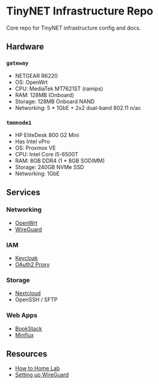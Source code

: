 # TinyNET Infrastructure Repo

Core repo for TinyNET infrastructure config and docs.

## Hardware

### `gateway`

- NETGEAR R6220
- OS: OpenWrt
- CPU: MediaTek MT7621ST (ramips)
- RAM: 128MB (Onboard)
- Storage: 128MB Onboard NAND
- Networking: 5 * 1GbE + 2x2 dual-band 802.11 n/ac

### `tmmnode1`

- HP EliteDesk 800 G2 Mini
- Has Intel vPro
- OS: Proxmox VE
- CPU: Intel Core i5-6500T
- RAM: 8GB DDR4 (1 * 8GB SODIMM)
- Storage: 240GB NVMe SSD
- Networking: 1GbE

## Services

### Networking

- [OpenWrt](https://openwrt.org/)
- [WireGuard](https://www.wireguard.com/)

### IAM

- [Keycloak](https://www.keycloak.org/)
- [OAuth2 Proxy](https://oauth2-proxy.github.io/oauth2-proxy/)

### Storage

- [Nextcloud](https://nextcloud.com/)
- OpenSSH / SFTP

### Web Apps

- [BookStack](https://www.bookstackapp.com/)
- [Minflux](https://miniflux.app/)

## Resources

- [How to Home Lab](https://www.dlford.io/tag/how-to-home-lab-series/)
- [Setting up WireGuard](https://linuxize.com/post/how-to-set-up-wireguard-vpn-on-ubuntu-20-04/)
